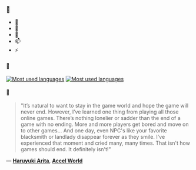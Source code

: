 ### 👋

- 🔭
- 🌱
- 💬
- 📫
- ⚡

#### 🧏

[![Most used languages](https://github-readme-stats-aynah.vercel.app/api/top-langs/?username=aynh&theme=solarized-dark&langs_count=6&layout=compact&hide_title=true)](https://github.com/anuraghazra/github-readme-stats#gh-dark-mode-only)
[![Most used languages](https://github-readme-stats-aynah.vercel.app/api/top-langs/?username=aynh&theme=solarized-light&langs_count=6&layout=compact&hide_title=true)](https://github.com/anuraghazra/github-readme-stats#gh-light-mode-only)

#### 💬

> "It’s natural to want to stay in the game world and hope the game will never end. However, I’ve learned one thing from playing all those online games. There’s nothing lonelier or sadder than the end of a game with no ending. More and more players get bored and move on to other games... And one day, even NPC's like your favorite blacksmith or landlady disappear forever as they smile. I've experienced that moment and cried many, many times. That isn't how games should end. It definitely isn't!"

&mdash; [**Haruyuki Arita**](https://myanimelist.net/character.php?q=Haruyuki%20Arita&cat=character), [**Accel World**](https://myanimelist.net/search/all?q=Accel%20World&cat=all)
